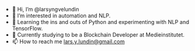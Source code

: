 - 👋 Hi, I’m @larsyngvelundin
- 👀 I’m interested in automation and NLP.
- 🌱 Learning the ins and outs of Python and experimenting with NLP and TensorFlow.
- 💞️ Currently studying to be a Blockchain Developer at Medieinstitutet.
- 📫 How to reach me lars.y.lundin@gmail.com
